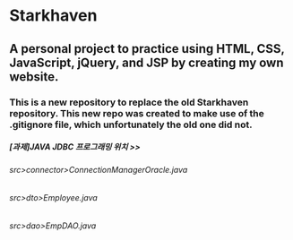 # Starkhaven

## A personal project to practice using HTML, CSS, JavaScript, jQuery, and JSP by creating my own website.

### This is a new repository to replace the old Starkhaven repository. This new repo was created to make use of the .gitignore file, which unfortunately the old one did not.




##### [과제]JAVA JDBC 프로그래밍 위치 >>
######           src>connector>ConnectionManagerOracle.java
######           src>dto>Employee.java
######           src>dao>EmpDAO.java
